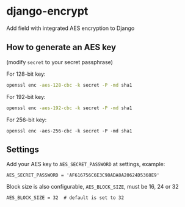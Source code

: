 django-encrypt
==============

Add field with integrated AES encryption to Django


How to generate an AES key
--------------------------

(modify `secret` to your secret passphrase)

For 128-bit key:
```bash
openssl enc -aes-128-cbc -k secret -P -md sha1
```
For 192-bit key:
```bash
openssl enc -aes-192-cbc -k secret -P -md sha1
```
For 256-bit key:
```
openssl enc -aes-256-cbc -k secret -P -md sha1
```

Settings
---------

Add your AES key to `AES_SECRET_PASSWORD` at settings, example:

```
AES_SECRET_PASSWORD = 'AF616756C6E3C98ADA8A20624D5368E9'
```

Block size is also configurable, `AES_BLOCK_SIZE`, must be 16, 24 or 32

```
AES_BLOCK_SIZE = 32  # default is set to 32
```
